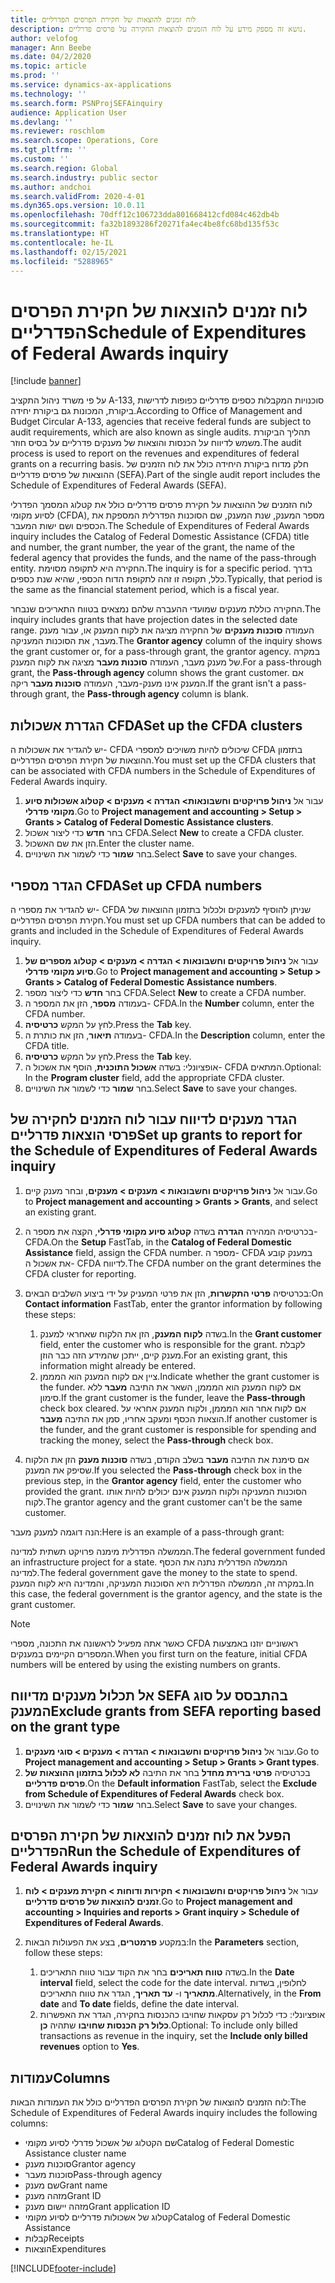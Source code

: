 ```yaml
---
title: לוח זמנים להוצאות של חקירת הפרסים הפדרליים
description: נושא זה מספק מידע על לוח הזמנים להוצאות החקירה על פרסים פדרליים.
author: velofog
manager: Ann Beebe
ms.date: 04/2/2020
ms.topic: article
ms.prod: ''
ms.service: dynamics-ax-applications
ms.technology: ''
ms.search.form: PSNProjSEFAinquiry
audience: Application User
ms.devlang: ''
ms.reviewer: roschlom
ms.search.scope: Operations, Core
ms.tgt_pltfrm: ''
ms.custom: ''
ms.search.region: Global
ms.search.industry: public sector
ms.author: andchoi
ms.search.validFrom: 2020-4-01
ms.dyn365.ops.version: 10.0.11
ms.openlocfilehash: 70dff12c106723dda801668412cfd084c462db4b
ms.sourcegitcommit: fa32b1893286f20271fa4ec4be8fc68bd135f53c
ms.translationtype: HT
ms.contentlocale: he-IL
ms.lasthandoff: 02/15/2021
ms.locfileid: "5288965"
---
```

# <a name="schedule-of-expenditures-of-federal-awards-inquiry"></a><span data-ttu-id="1f103-103">לוח זמנים להוצאות של חקירת הפרסים הפדרליים</span><span class="sxs-lookup"><span data-stu-id="1f103-103">Schedule of Expenditures of Federal Awards inquiry</span></span>

[!include [banner](../includes/banner.md)]

<span data-ttu-id="1f103-104">על פי משרד ניהול התקציב A-133, סוכנויות המקבלות כספים פדרליים כפופות לדרישות ביקורת, המכונות גם ביקורת יחידה.</span><span class="sxs-lookup"><span data-stu-id="1f103-104">According to Office of Management and Budget Circular A-133, agencies that receive federal funds are subject to audit requirements, which are also known as single audits.</span></span> <span data-ttu-id="1f103-105">תהליך הביקורת משמש לדיווח על הכנסות והוצאות של מענקים פדרליים על בסיס חוזר.</span><span class="sxs-lookup"><span data-stu-id="1f103-105">The audit process is used to report on the revenues and expenditures of federal grants on a recurring basis.</span></span> <span data-ttu-id="1f103-106">חלק מדוח ביקורת היחידה כולל את לוח הזמנים של ההוצאות של פרסים פדרליים (SEFA).</span><span class="sxs-lookup"><span data-stu-id="1f103-106">Part of the single audit report includes the Schedule of Expenditures of Federal Awards (SEFA).</span></span>

<span data-ttu-id="1f103-107">לוח הזמנים של ההוצאות על חקירת פרסים פדרליים כולל את קטלוג המסמך הפדרלי לסיוע מקומי (CFDA), מספר המענק, שנת המענק, שם הסוכנות הפדרלית המספקת את הכספים ושם ישות המעבר.</span><span class="sxs-lookup"><span data-stu-id="1f103-107">The Schedule of Expenditures of Federal Awards inquiry includes the Catalog of Federal Domestic Assistance (CFDA) title and number, the grant number, the year of the grant, the name of the federal agency that provides the funds, and the name of the pass-through entity.</span></span> <span data-ttu-id="1f103-108">החקירה היא לתקופה מסוימת.</span><span class="sxs-lookup"><span data-stu-id="1f103-108">The inquiry is for a specific period.</span></span> <span data-ttu-id="1f103-109">בדרך כלל, תקופה זו זהה לתקופת הדוח הכספי, שהיא שנת כספים.</span><span class="sxs-lookup"><span data-stu-id="1f103-109">Typically, that period is the same as the financial statement period, which is a fiscal year.</span></span>

<span data-ttu-id="1f103-110">החקירה כוללת מענקים שמועדי ההעברה שלהם נמצאים בטווח התאריכים שנבחר.</span><span class="sxs-lookup"><span data-stu-id="1f103-110">The inquiry includes grants that have projection dates in the selected date range.</span></span> <span data-ttu-id="1f103-111">העמודה **סוכנות מענקים** של החקירה מציגה את לקוח המענק או, עבור מענק מעבר, את הסוכנות המעניקה.</span><span class="sxs-lookup"><span data-stu-id="1f103-111">The **Grantor agency** column of the inquiry shows the grant customer or, for a pass-through grant, the grantor agency.</span></span> <span data-ttu-id="1f103-112">במקרה של מענק מעבר, העמודה **סוכנות מעבר** מציגה את לקוח המענק.</span><span class="sxs-lookup"><span data-stu-id="1f103-112">For a pass-through grant, the **Pass-through agency** column shows the grant customer.</span></span> <span data-ttu-id="1f103-113">אם המענק אינו מענק-מעבר, העמודה **סוכנות מעבר** ריקה.</span><span class="sxs-lookup"><span data-stu-id="1f103-113">If the grant isn't a pass-through grant, the **Pass-through agency** column is blank.</span></span>

## <a name="set-up-the-cfda-clusters"></a><span data-ttu-id="1f103-114">הגדרת אשכולות CFDA</span><span class="sxs-lookup"><span data-stu-id="1f103-114">Set up the CFDA clusters</span></span>

<span data-ttu-id="1f103-115">יש להגדיר את אשכולות ה- CFDA שיכולים להיות משויכים למספרי CFDA בתזמון ההוצאות של חקירת הפרסים הפדרליים.</span><span class="sxs-lookup"><span data-stu-id="1f103-115">You must set up the CFDA clusters that can be associated with CFDA numbers in the Schedule of Expenditures of Federal Awards inquiry.</span></span>

1. <span data-ttu-id="1f103-116">עבור אל **ניהול פרויקטים וחשבונאות\> הגדרה \> מענקים \> קטלוג אשכולות סיוע מקומי פדרלי**.</span><span class="sxs-lookup"><span data-stu-id="1f103-116">Go to **Project management and accounting \> Setup \> Grants \> Catalog of Federal Domestic Assistance clusters**.</span></span>
2. <span data-ttu-id="1f103-117">בחר **חדש** כדי ליצור אשכול CFDA.</span><span class="sxs-lookup"><span data-stu-id="1f103-117">Select **New** to create a CFDA cluster.</span></span>
3. <span data-ttu-id="1f103-118">הזן את שם האשכול.</span><span class="sxs-lookup"><span data-stu-id="1f103-118">Enter the cluster name.</span></span>
4. <span data-ttu-id="1f103-119">בחר **שמור** כדי לשמור את השינויים.</span><span class="sxs-lookup"><span data-stu-id="1f103-119">Select **Save** to save your changes.</span></span>

## <a name="set-up-cfda-numbers"></a><span data-ttu-id="1f103-120">הגדר מספרי CFDA</span><span class="sxs-lookup"><span data-stu-id="1f103-120">Set up CFDA numbers</span></span>

<span data-ttu-id="1f103-121">יש להגדיר את מספרי ה- CFDA שניתן להוסיף למענקים ולכלול בתזמון ההוצאות של חקירת הפרסים הפדרליים.</span><span class="sxs-lookup"><span data-stu-id="1f103-121">You must set up CFDA numbers that can be added to grants and included in the Schedule of Expenditures of Federal Awards inquiry.</span></span>

1. <span data-ttu-id="1f103-122">עבור אל **ניהול פרויקטים וחשבונאות \> הגדרה \> מענקים \> קטלוג מספרים של סיוע מקומי פדרלי**.</span><span class="sxs-lookup"><span data-stu-id="1f103-122">Go to **Project management and accounting \> Setup \> Grants \> Catalog of Federal Domestic Assistance numbers**.</span></span>
2. <span data-ttu-id="1f103-123">בחר **חדש** כדי ליצור מספר CFDA.</span><span class="sxs-lookup"><span data-stu-id="1f103-123">Select **New** to create a CFDA number.</span></span>
3. <span data-ttu-id="1f103-124">בעמודה **מספר**, הזן את המספר ה- CFDA.</span><span class="sxs-lookup"><span data-stu-id="1f103-124">In the **Number** column, enter the CFDA number.</span></span>
4. <span data-ttu-id="1f103-125">לחץ על המקש **כרטיסיה**.</span><span class="sxs-lookup"><span data-stu-id="1f103-125">Press the **Tab** key.</span></span>
5. <span data-ttu-id="1f103-126">בעמודה **תיאור**, הזן את כותרת ה- CFDA.</span><span class="sxs-lookup"><span data-stu-id="1f103-126">In the **Description** column, enter the CFDA title.</span></span>
6. <span data-ttu-id="1f103-127">לחץ על המקש **כרטיסיה**.</span><span class="sxs-lookup"><span data-stu-id="1f103-127">Press the **Tab** key.</span></span>
7. <span data-ttu-id="1f103-128">אופציונלי: בשדה **אשכול התוכנית**, הוסף את אשכול ה- CFDA המתאים.</span><span class="sxs-lookup"><span data-stu-id="1f103-128">Optional: In the **Program cluster** field, add the appropriate CFDA cluster.</span></span>
8. <span data-ttu-id="1f103-129">בחר **שמור** כדי לשמור את השינויים.</span><span class="sxs-lookup"><span data-stu-id="1f103-129">Select **Save** to save your changes.</span></span>

## <a name="set-up-grants-to-report-for-the-schedule-of-expenditures-of-federal-awards-inquiry"></a><span data-ttu-id="1f103-130">הגדר מענקים לדיווח עבור לוח הזמנים לחקירה של פרסי הוצאות פדרליים</span><span class="sxs-lookup"><span data-stu-id="1f103-130">Set up grants to report for the Schedule of Expenditures of Federal Awards inquiry</span></span>

1. <span data-ttu-id="1f103-131">עבור אל **ניהול פרויקטים וחשבונאות \> מענקים \> מענקים**, ובחר מענק קיים.</span><span class="sxs-lookup"><span data-stu-id="1f103-131">Go to **Project management and accounting \> Grants \> Grants**, and select an existing grant.</span></span>
2. <span data-ttu-id="1f103-132">בכרטיסיה המהירה **הגדרה** בשדה **קטלוג סיוע מקומי פדרלי**, הקצה את מספר ה- CFDA.</span><span class="sxs-lookup"><span data-stu-id="1f103-132">On the **Setup** FastTab, in the **Catalog of Federal Domestic Assistance** field, assign the CFDA number.</span></span> <span data-ttu-id="1f103-133">מספר ה- CFDA במענק קובע את אשכול ה- CFDA לדיווח.</span><span class="sxs-lookup"><span data-stu-id="1f103-133">The CFDA number on the grant determines the CFDA cluster for reporting.</span></span>
3. <span data-ttu-id="1f103-134">בכרטיסיה **פרטי התקשרות**, הזן את פרטי המעניק על ידי ביצוע השלבים הבאים:</span><span class="sxs-lookup"><span data-stu-id="1f103-134">On **Contact information** FastTab, enter the grantor information by following these steps:</span></span>

    1. <span data-ttu-id="1f103-135">בשדה **לקוח המענק**, הזן את הלקוח שאחראי למענק.</span><span class="sxs-lookup"><span data-stu-id="1f103-135">In the **Grant customer** field, enter the customer who is responsible for the grant.</span></span> <span data-ttu-id="1f103-136">לקבלת מענק קיים, ייתכן שהמידע הזה כבר הוזן.</span><span class="sxs-lookup"><span data-stu-id="1f103-136">For an existing grant, this information might already be entered.</span></span>
    2. <span data-ttu-id="1f103-137">ציין אם לקוח המענק הוא המממן.</span><span class="sxs-lookup"><span data-stu-id="1f103-137">Indicate whether the grant customer is the funder.</span></span> <span data-ttu-id="1f103-138">אם לקוח המענק הוא המממן, השאר את התיבה **מעבר** ללא סימון.</span><span class="sxs-lookup"><span data-stu-id="1f103-138">If the grant customer is the funder, leave the **Pass-through** check box cleared.</span></span> <span data-ttu-id="1f103-139">אם לקוח אחר הוא המממן, ולקוח המענק אחראי על הוצאות הכסף ומעקב אחריו, סמן את התיבה **מעבר**.</span><span class="sxs-lookup"><span data-stu-id="1f103-139">If another customer is the funder, and the grant customer is responsible for spending and tracking the money, select the **Pass-through** check box.</span></span>

4. <span data-ttu-id="1f103-140">אם סימנת את התיבה **מעבר** בשלב הקודם, בשדה **סוכנות מענק** הזן את הלקוח שסיפק את המענק.</span><span class="sxs-lookup"><span data-stu-id="1f103-140">If you selected the **Pass-through** check box in the previous step, in the **Grantor agency** field, enter the customer who provided the grant.</span></span> <span data-ttu-id="1f103-141">הסוכנות המעניקה ולקוח המענק אינם יכולים להיות אותו לקוח.</span><span class="sxs-lookup"><span data-stu-id="1f103-141">The grantor agency and the grant customer can't be the same customer.</span></span>

<span data-ttu-id="1f103-142">הנה דוגמה למענק מעבר:</span><span class="sxs-lookup"><span data-stu-id="1f103-142">Here is an example of a pass-through grant:</span></span>

<span data-ttu-id="1f103-143">הממשלה הפדרלית מימנה פרויקט תשתית למדינה.</span><span class="sxs-lookup"><span data-stu-id="1f103-143">The federal government funded an infrastructure project for a state.</span></span> <span data-ttu-id="1f103-144">הממשלה הפדרלית נתנה את הכסף למדינה.</span><span class="sxs-lookup"><span data-stu-id="1f103-144">The federal government gave the money to the state to spend.</span></span> <span data-ttu-id="1f103-145">במקרה זה, הממשלה הפדרלית היא הסוכנות המעניקה, והמדינה היא לקוח המענק.</span><span class="sxs-lookup"><span data-stu-id="1f103-145">In this case, the federal government is the grantor agency, and the state is the grant customer.</span></span>

> [!NOTE] 
> <span data-ttu-id="1f103-146">כאשר אתה מפעיל לראשונה את התכונה, מספרי CFDA ראשוניים יוזנו באמצעות המספרים הקיימים במענקים.</span><span class="sxs-lookup"><span data-stu-id="1f103-146">When you first turn on the feature, initial CFDA numbers will be entered by using the existing numbers on grants.</span></span>

## <a name="exclude-grants-from-sefa-reporting-based-on-the-grant-type"></a><span data-ttu-id="1f103-147">אל תכלול מענקים מדיווח SEFA בהתבסס על סוג המענק</span><span class="sxs-lookup"><span data-stu-id="1f103-147">Exclude grants from SEFA reporting based on the grant type</span></span>

1. <span data-ttu-id="1f103-148">עבור אל **ניהול פרויקטים וחשבונאות \> הגדרה \> מענקים \> סוגי מענקים**.</span><span class="sxs-lookup"><span data-stu-id="1f103-148">Go to **Project management and accounting \> Setup \> Grants \> Grant types**.</span></span>
2. <span data-ttu-id="1f103-149">בכרטיסיה **פרטי ברירת מחדל** בחר את התיבה **לא לכלול בתזמון ההוצאות של פרסים פדרליים**.</span><span class="sxs-lookup"><span data-stu-id="1f103-149">On the **Default information** FastTab, select the **Exclude from Schedule of Expenditures of Federal Awards** check box.</span></span>
3. <span data-ttu-id="1f103-150">בחר **שמור** כדי לשמור את השינויים.</span><span class="sxs-lookup"><span data-stu-id="1f103-150">Select **Save** to save your changes.</span></span>

## <a name="run-the-schedule-of-expenditures-of-federal-awards-inquiry"></a><span data-ttu-id="1f103-151">הפעל את לוח זמנים להוצאות של חקירת הפרסים הפדרליים</span><span class="sxs-lookup"><span data-stu-id="1f103-151">Run the Schedule of Expenditures of Federal Awards inquiry</span></span>

1. <span data-ttu-id="1f103-152">עבור אל **ניהול פרויקטים וחשבונאות \> חקירות ודוחות \> חקירת מענקים \> לוח זמנים להוצאות של פרסים פדרליים**.</span><span class="sxs-lookup"><span data-stu-id="1f103-152">Go to **Project management and accounting \> Inquiries and reports \> Grant inquiry \> Schedule of Expenditures of Federal Awards**.</span></span>
2. <span data-ttu-id="1f103-153">במקטע **פרמטרים**, בצע את הפעולות הבאות:</span><span class="sxs-lookup"><span data-stu-id="1f103-153">In the **Parameters** section, follow these steps:</span></span>

    1. <span data-ttu-id="1f103-154">בשדה **טווח תאריכים** בחר את הקוד עבור טווח התאריכים.</span><span class="sxs-lookup"><span data-stu-id="1f103-154">In the **Date interval** field, select the code for the date interval.</span></span> <span data-ttu-id="1f103-155">לחלופין, בשדות **מתאריך** ו- **עד תאריך**, הגדר את טווח התאריכים.</span><span class="sxs-lookup"><span data-stu-id="1f103-155">Alternatively, in the **From date** and **To date** fields, define the date interval.</span></span>
    2. <span data-ttu-id="1f103-156">אופציונלי: כדי לכלול רק עסקאות שחויבו כהכנסות בחקירה, הגדר את האפשרות **כלול רק הכנסות שחויבו** שתהיה **כן**.</span><span class="sxs-lookup"><span data-stu-id="1f103-156">Optional: To include only billed transactions as revenue in the inquiry, set the **Include only billed revenues** option to **Yes**.</span></span>

## <a name="columns"></a><span data-ttu-id="1f103-157">עמודות</span><span class="sxs-lookup"><span data-stu-id="1f103-157">Columns</span></span>

<span data-ttu-id="1f103-158">לוח הזמנים להוצאות של חקירת הפרסים הפדרליים כולל את העמודות הבאות:</span><span class="sxs-lookup"><span data-stu-id="1f103-158">The Schedule of Expenditures of Federal Awards inquiry includes the following columns:</span></span>

- <span data-ttu-id="1f103-159">שם הקטלוג של אשכול פדרלי לסיוע מקומי</span><span class="sxs-lookup"><span data-stu-id="1f103-159">Catalog of Federal Domestic Assistance cluster name</span></span>
- <span data-ttu-id="1f103-160">סוכנות מענק</span><span class="sxs-lookup"><span data-stu-id="1f103-160">Grantor agency</span></span>
- <span data-ttu-id="1f103-161">סוכנות מעבר</span><span class="sxs-lookup"><span data-stu-id="1f103-161">Pass-through agency</span></span>
- <span data-ttu-id="1f103-162">שם מענק</span><span class="sxs-lookup"><span data-stu-id="1f103-162">Grant name</span></span>
- <span data-ttu-id="1f103-163">מזהה מענק</span><span class="sxs-lookup"><span data-stu-id="1f103-163">Grant ID</span></span>
- <span data-ttu-id="1f103-164">מזהה יישום מענק</span><span class="sxs-lookup"><span data-stu-id="1f103-164">Grant application ID</span></span>
- <span data-ttu-id="1f103-165">קטלוג של אשכולות פדרליים לסיוע מקומי</span><span class="sxs-lookup"><span data-stu-id="1f103-165">Catalog of Federal Domestic Assistance</span></span>
- <span data-ttu-id="1f103-166">קבלות</span><span class="sxs-lookup"><span data-stu-id="1f103-166">Receipts</span></span>
- <span data-ttu-id="1f103-167">הוצאות</span><span class="sxs-lookup"><span data-stu-id="1f103-167">Expenditures</span></span>


[!INCLUDE[footer-include](../includes/footer-banner.md)]